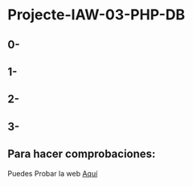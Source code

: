 # Projecte-IAW-03-PHP-DB

## 0-

## 1-

## 2-

## 3- 

## Para hacer comprobaciones:

Puedes Probar la web [Aquí]()
